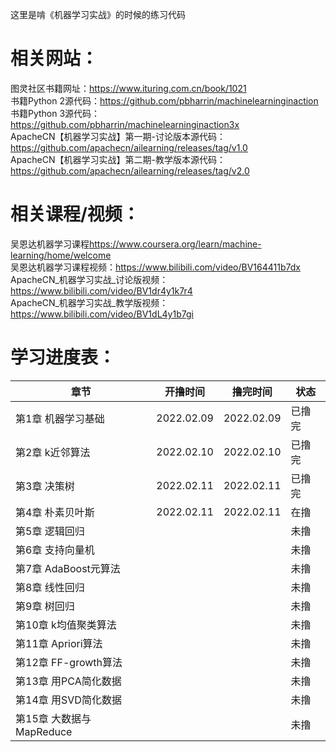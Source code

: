 这里是啃《机器学习实战》的时候的练习代码  
# 相关网站：  
图灵社区书籍网址：<https://www.ituring.com.cn/book/1021>  
书籍Python 2源代码：<https://github.com/pbharrin/machinelearninginaction>  
书籍Python 3源代码：<https://github.com/pbharrin/machinelearninginaction3x>  
ApacheCN【机器学习实战】第一期-讨论版本源代码：<https://github.com/apachecn/ailearning/releases/tag/v1.0>  
ApacheCN【机器学习实战】第二期-教学版本源代码：<https://github.com/apachecn/ailearning/releases/tag/v2.0>  
# 相关课程/视频：
吴恩达机器学习课程<https://www.coursera.org/learn/machine-learning/home/welcome>  
吴恩达机器学习课程视频：<https://www.bilibili.com/video/BV164411b7dx>  
ApacheCN_机器学习实战_讨论版视频：<https://www.bilibili.com/video/BV1dr4y1k7r4>  
ApacheCN_机器学习实战_教学版视频：<https://www.bilibili.com/video/BV1dL4y1b7gi>  
# 学习进度表：
|章节|开撸时间|撸完时间|状态|
|----|----|----|----|
|第1章 机器学习基础|2022.02.09|2022.02.09|已撸完|
|第2章 k近邻算法|2022.02.10|2022.02.10|已撸完|
|第3章 决策树|2022.02.11|2022.02.11|已撸完|
|第4章 朴素贝叶斯|2022.02.11|2022.02.11|在撸|
|第5章 逻辑回归|||未撸|
|第6章 支持向量机|||未撸|
|第7章 AdaBoost元算法|||未撸|
|第8章 线性回归|||未撸|
|第9章 树回归|||未撸|
|第10章 k均值聚类算法|||未撸|
|第11章 Apriori算法|||未撸|
|第12章 FF-growth算法|||未撸|
|第13章 用PCA简化数据|||未撸|
|第14章 用SVD简化数据|||未撸|
|第15章 大数据与MapReduce|||未撸|
